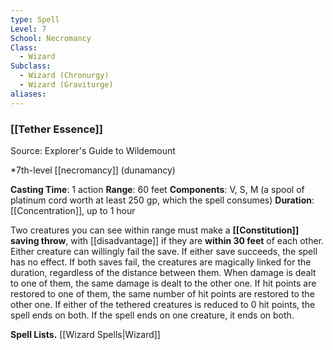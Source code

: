 ```yaml
---
type: Spell
Level: 7
School: Necromancy
Class:
  - Wizard
Subclass:
  - Wizard (Chronurgy)
  - Wizard (Graviturge)
aliases:
---
```

### [[Tether Essence]]

Source: Explorer's Guide to Wildemount

*7th-level [[necromancy]] (dunamancy)

**Casting Time**: 1 action
**Range**: 60 feet
**Components**: V, S, M (a spool of platinum cord worth at least 250 gp, which the spell consumes)
**Duration**: [[Concentration]], up to 1 hour

Two creatures you can see within range must make a **[[Constitution]] saving throw**, with [[disadvantage]] if they are **within 30 feet** of each other. Either creature can willingly fail the save. If either save succeeds, the spell has no effect. If both saves fail, the creatures are magically linked for the duration, regardless of the distance between them. When damage is dealt to one of them, the same damage is dealt to the other one. If hit points are restored to one of them, the same number of hit points are restored to the other one. If either of the tethered creatures is reduced to 0 hit points, the spell ends on both. If the spell ends on one creature, it ends on both.

**Spell Lists.** [[Wizard Spells|Wizard]] 
